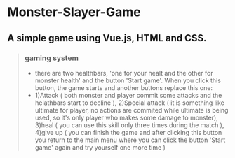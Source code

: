 # Monster-Slayer-Game
## A simple game using Vue.js, HTML and CSS.

> ### gaming system
> - there are two healthbars, 'one for your healt and the other for monster health' and the button 'Start game'. When you click this button, the game starts and another buttons replace this one:
> - 1)Attack ( both monster and player commit some attacks and the helathbars start to decline ), 2)Special attack ( it is something like ultimate for player, no actions are commited while ultimate is being used, so it's only player who makes some damage to monster), 3)heal ( you can use this skill only three times during the match ), 4)give up ( you can finish the game and after clicking this button you return to the main menu where you can click the button 'Start game' again and try yourself one more time )
